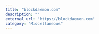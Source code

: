 ```yaml
---
title: "blockdaemon.com"
description: ""
external_url: "https://blockdaemon.com"
category: "Miscellaneous"
---
```


